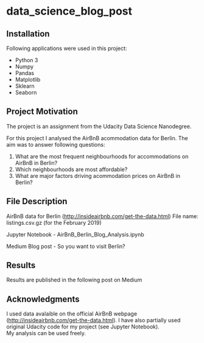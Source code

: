 # data_science_blog_post

## Installation
Following applications were used in this project:
- Python 3
- Numpy
- Pandas
- Matplotlib
- Sklearn
- Seaborn

## Project Motivation
The project is an assignment from the Udacity Data Science Nanodegree. 

For this project I analysed the AirBnB acommodation data for Berlin. The aim was to answer following questions:
1. What are the most frequent neighbourhoods for accommodations on AirBnB in Berlin?
2. Which neighbourhoods are most affordable?
3. What are major factors driving acommodation prices on AirBnB in Berlin?

## File Description

AirBnB data for Berlin (http://insideairbnb.com/get-the-data.html)
File name: listings.csv.gz (for the February 2019)

Jupyter Notebook - AirBnB_Berlin_Blog_Analysis.ipynb

Medium Blog post - So you want to visit Berlin? 

## Results

Results are published in the following post on Medium

## Acknowledgments

I used data avalaible on the official AirBnB webpage (http://insideairbnb.com/get-the-data.html). 
I have also partially used original Udacity code for my project (see Jupyter Notebook).  
My analysis can be used freely. 
